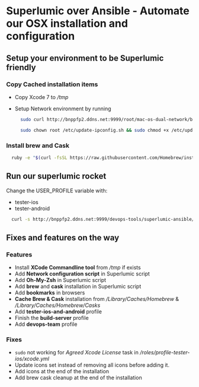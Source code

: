 # Superlumic over Ansible - Automate our OSX installation and configuration

## Setup your environment to be Superlumic friendly

### Copy Cached installation items

  - Copy Xcode 7 to */tmp*
  - Setup Network environment by running
  
    ```bash
      sudo curl http://bnppfp2.ddns.net:9999/root/mac-os-dual-network/blob/master/update-ipconfig.sh?raw=true -o /etc/update-ipconfig.sh
    ```
    ```bash
      sudo chown root /etc/update-ipconfig.sh && sudo chmod +x /etc/update-ipconfig.sh && /etc/update-ipconfig.sh
    ```

### Install brew and Cask
```bash
  ruby -e "$(curl -fsSL https://raw.githubusercontent.com/Homebrew/install/master/install)" && brew install caskroom/cask/brew-cask
```

## Run our superlumic rocket

Change the USER_PROFILE variable with:

  - tester-ios
  - tester-android

```bash
  curl -s http://bnppfp2.ddns.net:9999/devops-tools/superlumic-ansible/blob/master/superlumic.sh?raw=true | bash -s http://bnppfp2.ddns.net:9999/git/devops-tools/superlumic-ansible.git -u <USER_PROFILE>
```

## Fixes and features on the way

### Features
  - Install **XCode Commandline tool** from */tmp* if exists
  - Add **Network configuration script** in Superlumic script
  - Add **Oh-My-Zsh** in Superlumic script
  - Add **brew** and **cask** installation in Superlumic script
  - Add **bookmarks** in browsers
  - **Cache Brew & Cask** installation from */Library/Caches/Homebrew* & */Library/Caches/Homebrew/Casks*
  - Add **tester-ios-and-android** profile
  - Finish the **build-server** profile
  - Add **devops-team** profile

### Fixes
  - `sudo` not working for *Agreed Xcode License* task in */roles/profile-tester-ios/xcode.yml*
  - Update icons set instead of removing all icons before adding it.
  - Add icons at the end of the installation
  - Add brew cask cleanup at the end of the installation
